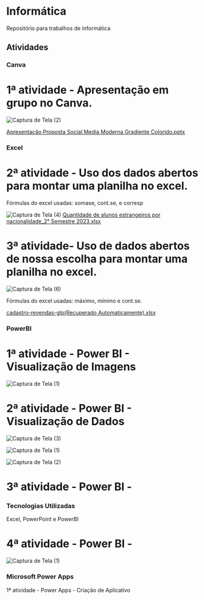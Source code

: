 # Informática

Repositório para trabalhos de informática

## Atividades

### Canva

# 1ª atividade - Apresentação em grupo no Canva.

![Captura de Tela (2)](https://github.com/user-attachments/assets/642d793c-b32d-4700-ab32-c3de96b8ac81)

[Apresentação Proposta Social Media Moderna Gradiente Colorido.pptx](https://github.com/user-attachments/files/17426383/Apresentacao.Proposta.Social.Media.Moderna.Gradiente.Colorido.pptx)

### Excel

# 2ª atividade - Uso dos dados abertos para montar uma planilha no excel.

Fórmulas do excel usadas: somase, cont.se, e corresp

![Captura de Tela (4)](https://github.com/user-attachments/assets/d5bef83d-8e29-49cc-961f-48f68cca6666)
[Quantidade de alunos estrangeiros por nacionalidade_2° Semestre 2023.xlsx](https://github.com/user-attachments/files/17426402/Quantidade.de.alunos.estrangeiros.por.nacionalidade_2.Semestre.2023.xlsx)


# 3ª atividade- Uso de dados abertos de nossa escolha para montar uma planilha no excel.
![Captura de Tela (6)](https://github.com/user-attachments/assets/4de71691-ecd7-45c0-818b-7e5e8b42925d)

Fórmulas do excel usadas: máximo, mínimo e cont.se.


[cadastro-revendas-glp(Recuperado Automaticamente).xlsx](https://github.com/user-attachments/files/17426667/cadastro-revendas-glp.Recuperado.Automaticamente.xlsx)


### PowerBI

# 1ª atividade - Power BI - Visualização de Imagens

![Captura de Tela (1)](https://github.com/user-attachments/assets/e9cbecec-3678-40ca-920d-3df29c52c734)


# 2ª atividade - Power BI - Visualização de Dados

![Captura de Tela (3)](https://github.com/user-attachments/assets/ea268557-8c69-408a-9a97-60f105432350)


![Captura de Tela (1)](https://github.com/user-attachments/assets/f2491902-3b09-4f60-b6dc-dc1e92cb7e5b)

![Captura de Tela (2)](https://github.com/user-attachments/assets/a6b1aa36-360f-4742-8b49-d59d93c1af87)


# 3ª atividade - Power BI - 



### Tecnologias Utilizadas

Excel, PowerPoint e PowerBI

# 4ª atividade - Power BI -

![Captura de Tela (1)](https://github.com/user-attachments/assets/55547e81-aa1a-48f8-8faa-0038b47cf738)


### Microsoft Power Apps

1ª atividade - Power Apps - Criação de Aplicativo
